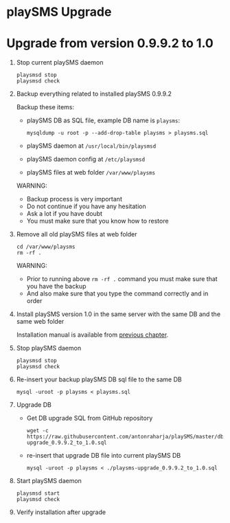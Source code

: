 playSMS Upgrade
===============

# Upgrade from version 0.9.9.2 to 1.0


1.  Stop current playSMS daemon

    ```
    playsmsd stop
    playsmsd check
    ```

2.  Backup everything related to installed playSMS 0.9.9.2

    Backup these items:
    - playSMS DB as SQL file, example DB name is `playsms`:
    
      ```
      mysqldump -u root -p --add-drop-table playsms > playsms.sql
      ```
      
    - playSMS daemon at `/usr/local/bin/playsmsd`
    - playSMS daemon config at `/etc/playsmsd`
    - playSMS files at web folder `/var/www/playsms`
    
    WARNING:
    - Backup process is very important
    - Do not continue if you have any hesitation
    - Ask a lot if you have doubt
    - You must make sure that you know how to restore

3.  Remove all old playSMS files at web folder

    ```
    cd /var/www/playsms
    rm -rf .
    ```
    
    WARNING: 
    - Prior to running above `rm -rf .` command you must make sure that you have the backup
    - And also make sure that you type the command correctly and in order

4.  Install playSMS version 1.0 in the same server with the same DB and the same web folder

    Installation manual is available from [previous chapter](../playSMS-Installation/README.md).

5.  Stop playSMS daemon

    ```
    playsmsd stop
    playsmsd check
    ```


6.  Re-insert your backup playSMS DB sql file to the same DB

    ```
    mysql -uroot -p playsms < playsms.sql
    ```

7.  Upgrade DB

    - Get DB upgrade SQL from GitHub repository
    
      ```
      wget -c https://raw.githubusercontent.com/antonraharja/playSMS/master/db/playsms-upgrade_0.9.9.2_to_1.0.sql
      ```

    - re-insert that upgrade DB file into current playSMS DB
    
      ```
      mysql -uroot -p playsms < ./playsms-upgrade_0.9.9.2_to_1.0.sql
      ```

8.  Start playSMS daemon

    ```
    playsmsd start
    playsmsd check
    ````

9.  Verify installation after upgrade
